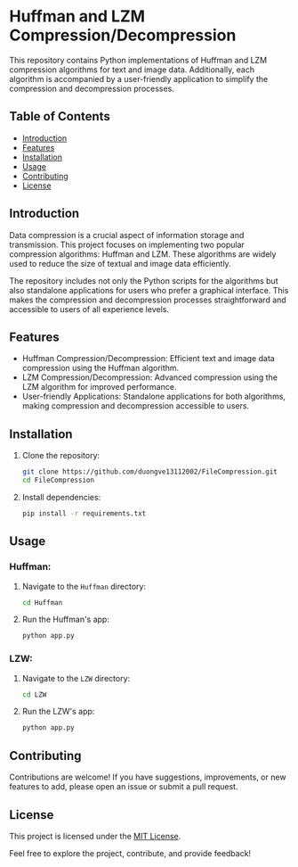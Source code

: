 # Huffman and LZM Compression/Decompression

This repository contains Python implementations of Huffman and LZM compression algorithms for text and image data. Additionally, each algorithm is accompanied by a user-friendly application to simplify the compression and decompression processes.

## Table of Contents
- [Introduction](#introduction)
- [Features](#features)
- [Installation](#installation)
- [Usage](#usage)
- [Contributing](#contributing)
- [License](#license)

## Introduction
Data compression is a crucial aspect of information storage and transmission. This project focuses on implementing two popular compression algorithms: Huffman and LZM. These algorithms are widely used to reduce the size of textual and image data efficiently.

The repository includes not only the Python scripts for the algorithms but also standalone applications for users who prefer a graphical interface. This makes the compression and decompression processes straightforward and accessible to users of all experience levels.

## Features
- Huffman Compression/Decompression: Efficient text and image data compression using the Huffman algorithm.
- LZM Compression/Decompression: Advanced compression using the LZM algorithm for improved performance.
- User-friendly Applications: Standalone applications for both algorithms, making compression and decompression accessible to users.

## Installation

1. Clone the repository:
   ```bash
   git clone https://github.com/duongve13112002/FileCompression.git
   cd FileCompression
   ```

2. Install dependencies:
   ```bash
   pip install -r requirements.txt
   ```

## Usage

### Huffman:

1. Navigate to the `Huffman` directory:
   ```bash
   cd Huffman
   ```

2. Run the Huffman's app:
   ```bash
   python app.py
   ```

### LZW:

1. Navigate to the `LZW` directory:
   ```bash
   cd LZW
   ```

2. Run the LZW's app:
   ```bash
   python app.py
   ```

## Contributing
Contributions are welcome! If you have suggestions, improvements, or new features to add, please open an issue or submit a pull request. 

## License
This project is licensed under the [MIT License](LICENSE).

Feel free to explore the project, contribute, and provide feedback!
